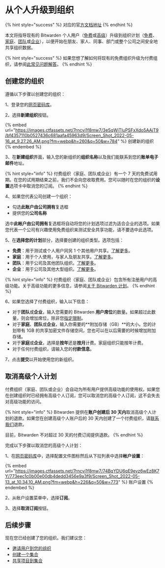 # 从个人升级到组织

{% hint style="success" %}
对应的官[方文档地址](https://bitwarden.com/help/article/upgrade-from-individual-to-org/)
{% endhint %}

本文将指导现有的 Bitwarden 个人用户（[免费](about-bitwarden-plans.md#free-individual)或[高级](about-bitwarden-plans.md#premium-individual)）升级到组织计划（[免费](about-bitwarden-plans.md#free-organizations)、[家庭](about-bitwarden-plans.md#families-organizations)、[团队](about-bitwarden-plans.md#teams-organizations)或[企业](about-bitwarden-plans.md#enterprise-organizations)），以便开始在朋友、家人、同事、部门或整个公司之间安全地共享组织数据。

{% hint style="success" %}
如果您想了解如何将现有的免费组织升级为付费组织，请参阅[此常见问题解答](../../admin-console/more/organizations-faqs.md#q-how-do-i-upgrade-my-free-organization)。
{% endhint %}

## 创建您的组织 <a href="#start-your-organization" id="start-your-organization"></a>

遵循以下步骤以创建您的组织：

1、登录您的[网页密码库](https://vault.bitwarden.com/)。

2、选择**新建组织**按钮。

{% embed url="https://images.ctfassets.net/7rncvj1f8mw7/3eSqWiTIuPSFxXdo5AAjT9/bf4357110b0527436c681aafa45963d9/Screen_Shot_2022-05-16_at_9.27.26_AM.png?fm=webp&h=260&q=50&w=784" %}
创建新的组织
{% endembed %}

3、在**新建组织**界面，输入您的新组织的**组织名称**以及我们能联系到您的**账单电子邮件**地址。

{% hint style="info" %}
付费组织（家庭、团队或企业）有一个 7 天的免费试用期。在您的试用期结束之前，我们不会向您收取费用。您可以随时在您的组织的**设置**选项卡中取消您的订阅。
{% endhint %}

4、如果您代表公司创建一个组织：

* 勾选**此账户由公司拥有**复选框
* 提供您的**公司名称**

选中**此帐户由公司拥有**复选框将自动将您的计划选项过滤为适合企业的选项。如果您代表一个公司有兴趣使用免费组织来测试安全共享功能，请不要选中此选项。

5、在**选择您的计划**部分，选择要创建的组织类型。选项包括：

* **免费**：用于测试或个人用户同另 1 个其他用户共享。[了解更多](about-bitwarden-plans.md#free-organizations)。
* **家庭**：用于个人使用，与家人及朋友共享。[了解更多](about-bitwarden-plans.md#families-organizations)。
* **团队**：用于公司及其他团队组织。[了解更多](about-bitwarden-plans.md#teams-organizations)。
* **企业**：用于公司及其他大型组织。[了解更多](about-bitwarden-plans.md#enterprise-organizations)。

{% hint style="info" %}
付费组织（家庭、团队或企业）包含所有注册用户的高级功能。关于高级功能的更多信息，请参阅[关于 Bitwarden 计划](about-bitwarden-plans.md)。
{% endhint %}

6、如果您选择了付费组织，输入以下信息：

* 对于**团队**或**企业**，输入您需要的 Bitwarden **用户席位**的数量。如果超过此数量，则会增加席位，除非您[指定限制](../../admin-console/user-management/user-management.md#set-a-seat-limit)。
* 对于**家庭**、**团队**或**企业**，输入你需要的**附加存储（GB）**的大小。您的计划带有 1GB 的共享加密文件存储空间，您也可以在以后需要的时候增加附加存储。
* 对于**家庭**或**企业**，选择是**按年**还是**按月**计费。家庭组织只能按年计费。
* 对于任何付费组织，请输入您的**付款信息**。

7、点击**提交**以开始使用您的新组织。

## 取消高级个人计划 <a href="#cancel-premium-individual-plan" id="cancel-premium-individual-plan"></a>

付费组织（家庭、团队或企业）会自动为所有用户提供高级功能的使用权。如果您在创建组织时已经拥有高级个人订阅，您可以取消您的高级个人订阅，这不会失去对高级功能的访问。

{% hint style="info" %}
Bitwarden 提供在**账户创建后 30 天内**取消高级个人计划的退款。如果您在创建高级个人账户后的 30 天内创建了一个付费组织，请[联系我们](https://bitwarden.com/contact)退款。

目前，Bitwarden 不对超过 30 天的付费订阅提供退款。
{% endhint %}

完成以下步骤以取消您的高级个人计划：

1、在[网页密码库](https://vault.bitwarden.com/)中，选择配置文件图标然后从下拉列表中选择**帐户设置**：

{% embed url="https://images.ctfassets.net/7rncvj1f8mw7/74BqYDU6qE9evz6wEz8K7Y/773eec1c0b00e00db4dedd3456e9a3f9/Screen_Shot_2022-05-13_at_10.34.10_AM.png?fm=webp&h=226&q=50&w=773" %}
账户设置
{% endembed %}

2、从帐户设置菜单中，选择**订阅**。

3、选择**取消订阅**按钮。

## 后续步骤 <a href="#next-steps" id="next-steps"></a>

现在您已经创建了您的组织。我们建议您：

* [邀请用户到您的组织](../../admin-console/user-management/user-management.md)
* [创建一个集合](../../admin-console/organization-basics/collections.md#create-a-collection)
* [共享项目到集合](../../password-manager/vault-basics/sharing.md)
